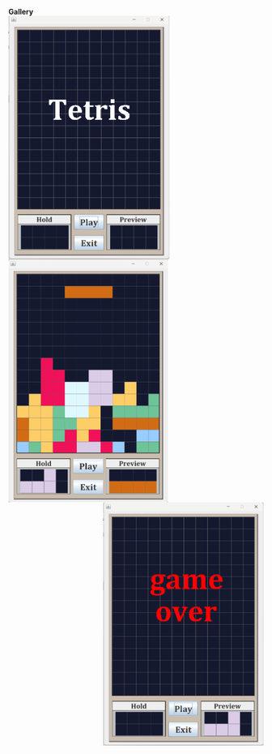 **Gallery**<br>
<img align="left" height="480" src="https://github.com/wesley-db/Tetris/blob/main/menu.png">
<img align="center" height="480" src="https://github.com/wesley-db/Tetris/blob/main/game.png">
<img align="right" height="480" src="https://github.com/wesley-db/Tetris/blob/main/gameOver.png">

